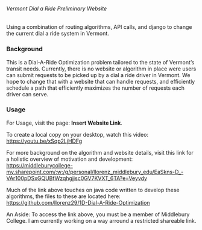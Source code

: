 ###### Vermont Dial a Ride Preliminary Website #####

Using a combination of routing algorithms, API calls, and django to change the current dial a ride system in Vermont.
  
  
  ### Background
  This is a Dial-A-Ride Optimization problem tailored to the state of Vermont’s transit needs. Currently, there is no website or algorithm in place were users can submit requests to be picked up by a dial a ride driver in Vermont. We hope to change that with a website that can handle requests, and efficiently schedule a path that efficiently maximizes the number of requests each driver can serve.

  
  
  ### Usage
  For Usage, visit the page: ____Insert Website Link____. 
  
  To create a local copy on your desktop, watch this video: https://youtu.be/xSqp2LjHDFg
  
  For more background on the algorithm and website details, visit this link for a holistic overview of motivation and development: https://middleburycollege-my.sharepoint.com/:w:/g/personal/llorenz_middlebury_edu/EaSkns-D_-VAr100pDSxGQUBfWzqhgjjsc0GV7KVXT_6TA?e=Veyvdy
  
  Much of the link above touches on java code written to develop these algorithms, the files to these are located here:
  https://github.com/llorenz29/1D-Dial-A-Ride-Optimization
  
  
An Aside: To access the link above, you must be a member of Middlebury College. I am currently working on a way arround a restricted shareable link. 

